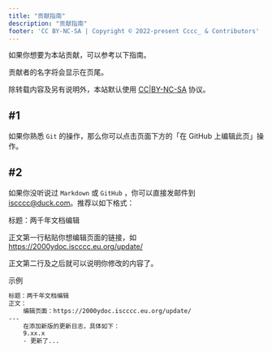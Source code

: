```yaml
---
title: "贡献指南"
description: "贡献指南"
footer: 'CC BY-NC-SA | Copyright © 2022-present Cccc_ & Contributors'
---
```


如果你想要为本站贡献，可以参考以下指南。

贡献者的名字将会显示在页尾。

除转载内容及另有说明外，本站默认使用 [CC|BY-NC-SA](https://creativecommons.org/licenses/by-nc-sa/2.0/deed.zh) 协议。

## #1

如果你熟悉 ```Git``` 的操作，那么你可以点击页面下方的「在 GitHub 上编辑此页」操作。

## #2

如果你没听说过 ```Markdown``` 或 ```GitHub``` ，你可以直接发邮件到 <iscccc@duck.com>。推荐以如下格式：

标题：两千年文档编辑

正文第一行粘贴你想编辑页面的链接，如<https://2000ydoc.iscccc.eu.org/update/>

正文第二行及之后就可以说明你修改的内容了。

示例

```txt
标题：两千年文档编辑
正文：
    编辑页面：https://2000ydoc.iscccc.eu.org/update/
---
    在添加新版的更新日志，具体如下：
    9.xx.x
    - 更新了...
```
